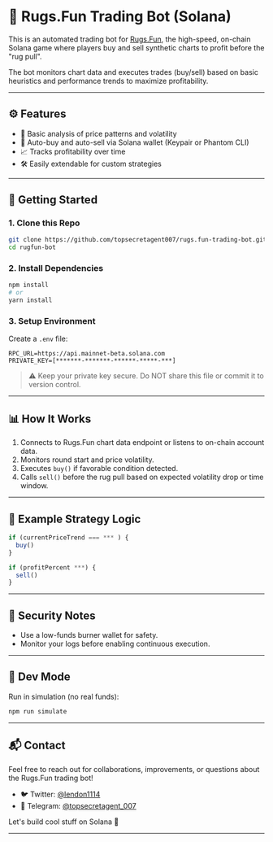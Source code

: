 

# 🤖 Rugs.Fun Trading Bot (Solana)

This is an automated trading bot for [Rugs.Fun](https://rugs.fun), the high-speed, on-chain Solana game where players buy and sell synthetic charts to profit before the "rug pull".

The bot monitors chart data and executes trades (buy/sell) based on basic heuristics and performance trends to maximize profitability.

---

## ⚙️ Features

- 🧠 Basic analysis of price patterns and volatility
- 🤝 Auto-buy and auto-sell via Solana wallet (Keypair or Phantom CLI)
- 📈 Tracks profitability over time
- 🛠 Easily extendable for custom strategies

---

## 🚀 Getting Started

### 1. Clone this Repo

```bash
git clone https://github.com/topsecretagent007/rugs.fun-trading-bot.git
cd rugfun-bot
```

### 2. Install Dependencies

```bash
npm install
# or
yarn install
```

### 3. Setup Environment

Create a `.env` file:

```env
RPC_URL=https://api.mainnet-beta.solana.com
PRIVATE_KEY=[*******-*******-******-*****-***]
```

> ⚠️ Keep your private key secure. Do NOT share this file or commit it to version control.

---

## 📊 How It Works

1. Connects to Rugs.Fun chart data endpoint or listens to on-chain account data.
2. Monitors round start and price volatility.
3. Executes `buy()` if favorable condition detected.
4. Calls `sell()` before the rug pull based on expected volatility drop or time window.

---

## 📄 Example Strategy Logic

```ts
if (currentPriceTrend === *** ) {
  buy()
}

if (profitPercent ***) {
  sell()
}
```

---

## 🔐 Security Notes

- Use a low-funds burner wallet for safety.
- Monitor your logs before enabling continuous execution.

---

## 🧪 Dev Mode

Run in simulation (no real funds):

```bash
npm run simulate
```

---

## 📬 Contact

Feel free to reach out for collaborations, improvements, or questions about the Rugs.Fun trading bot!

- 🐦 Twitter: [@lendon1114](https://twitter.com/lendon1114)
- 💬 Telegram: [@topsecretagent_007](https://t.me/topsecretagent_007)

Let's build cool stuff on Solana 🚀


---------
